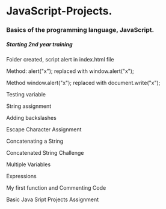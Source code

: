 # JavaScript-Projects.
 <h3>Basics of the programming language, JavaScript.</h3>
<h5>Starting 2nd year training</h5>
<p>Folder created, script alert in index.html file</p>
<p>Method: alert("x"); replaced with window.alert("x");</p>
<p>Method window.alert("x"); replaced with document.write("x");</p>
<p>Testing variable</p>
<p>String assignment</p>
<p>Adding backslashes</p>
<p>Escape Character Assignment</p>
<p>Concatenating a String</p>
<p>Concatenated String Challenge</p>
<p>Multiple Variables<p>
<p>Expressions</p>
<p>My first function and Commenting Code</p>
<p>Basic Java Sript Projects Assignment</p>
<p></p>
<p></p>
<p></p>
<p></p>
<p></p>
<p></p>
<p></p>
<p></p>
<p></p>
<p></p>
<p></p>
<p></p>
<p></p>
<p></p>
